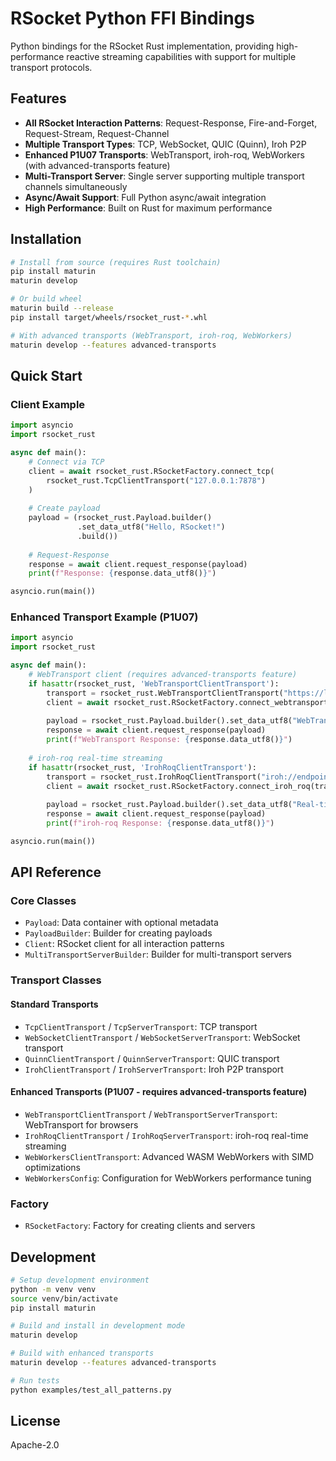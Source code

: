 # RSocket Python FFI Bindings

Python bindings for the RSocket Rust implementation, providing high-performance reactive streaming capabilities with support for multiple transport protocols.

## Features

- **All RSocket Interaction Patterns**: Request-Response, Fire-and-Forget, Request-Stream, Request-Channel
- **Multiple Transport Types**: TCP, WebSocket, QUIC (Quinn), Iroh P2P
- **Enhanced P1U07 Transports**: WebTransport, iroh-roq, WebWorkers (with advanced-transports feature)
- **Multi-Transport Server**: Single server supporting multiple transport channels simultaneously
- **Async/Await Support**: Full Python async/await integration
- **High Performance**: Built on Rust for maximum performance

## Installation

```bash
# Install from source (requires Rust toolchain)
pip install maturin
maturin develop

# Or build wheel
maturin build --release
pip install target/wheels/rsocket_rust-*.whl

# With advanced transports (WebTransport, iroh-roq, WebWorkers)
maturin develop --features advanced-transports
```

## Quick Start

### Client Example

```python
import asyncio
import rsocket_rust

async def main():
    # Connect via TCP
    client = await rsocket_rust.RSocketFactory.connect_tcp(
        rsocket_rust.TcpClientTransport("127.0.0.1:7878")
    )
    
    # Create payload
    payload = (rsocket_rust.Payload.builder()
               .set_data_utf8("Hello, RSocket!")
               .build())
    
    # Request-Response
    response = await client.request_response(payload)
    print(f"Response: {response.data_utf8()}")

asyncio.run(main())
```

### Enhanced Transport Example (P1U07)

```python
import asyncio
import rsocket_rust

async def main():
    # WebTransport client (requires advanced-transports feature)
    if hasattr(rsocket_rust, 'WebTransportClientTransport'):
        transport = rsocket_rust.WebTransportClientTransport("https://localhost:4433")
        client = await rsocket_rust.RSocketFactory.connect_webtransport(transport)
        
        payload = rsocket_rust.Payload.builder().set_data_utf8("WebTransport message").build()
        response = await client.request_response(payload)
        print(f"WebTransport Response: {response.data_utf8()}")
    
    # iroh-roq real-time streaming
    if hasattr(rsocket_rust, 'IrohRoqClientTransport'):
        transport = rsocket_rust.IrohRoqClientTransport("iroh://endpoint")
        client = await rsocket_rust.RSocketFactory.connect_iroh_roq(transport)
        
        payload = rsocket_rust.Payload.builder().set_data_utf8("Real-time message").build()
        response = await client.request_response(payload)
        print(f"iroh-roq Response: {response.data_utf8()}")

asyncio.run(main())
```

## API Reference

### Core Classes

- `Payload`: Data container with optional metadata
- `PayloadBuilder`: Builder for creating payloads
- `Client`: RSocket client for all interaction patterns
- `MultiTransportServerBuilder`: Builder for multi-transport servers

### Transport Classes

#### Standard Transports
- `TcpClientTransport` / `TcpServerTransport`: TCP transport
- `WebSocketClientTransport` / `WebSocketServerTransport`: WebSocket transport  
- `QuinnClientTransport` / `QuinnServerTransport`: QUIC transport
- `IrohClientTransport` / `IrohServerTransport`: Iroh P2P transport

#### Enhanced Transports (P1U07 - requires advanced-transports feature)
- `WebTransportClientTransport` / `WebTransportServerTransport`: WebTransport for browsers
- `IrohRoqClientTransport` / `IrohRoqServerTransport`: iroh-roq real-time streaming
- `WebWorkersClientTransport`: Advanced WASM WebWorkers with SIMD optimizations
- `WebWorkersConfig`: Configuration for WebWorkers performance tuning

### Factory

- `RSocketFactory`: Factory for creating clients and servers

## Development

```bash
# Setup development environment
python -m venv venv
source venv/bin/activate
pip install maturin

# Build and install in development mode
maturin develop

# Build with enhanced transports
maturin develop --features advanced-transports

# Run tests
python examples/test_all_patterns.py
```

## License

Apache-2.0
